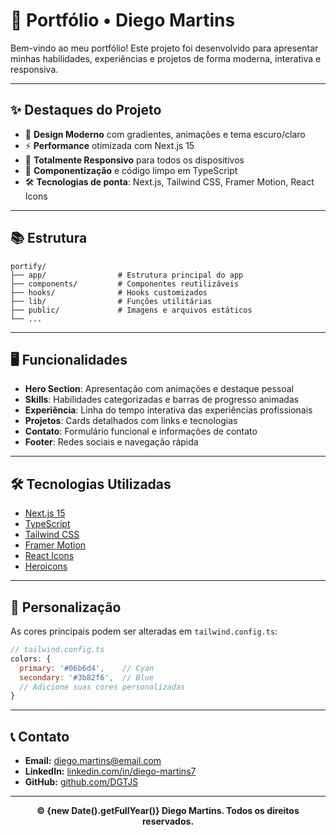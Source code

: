 # 🚀 Portfólio • Diego Martins

Bem-vindo ao meu portfólio! Este projeto foi desenvolvido para apresentar minhas habilidades, experiências e projetos de forma moderna, interativa e responsiva.

---

## ✨ Destaques do Projeto

- 🎨 **Design Moderno** com gradientes, animações e tema escuro/claro
- ⚡ **Performance** otimizada com Next.js 15
- 📱 **Totalmente Responsivo** para todos os dispositivos
- 🧩 **Componentização** e código limpo em TypeScript
- 🛠️ **Tecnologias de ponta**: Next.js, Tailwind CSS, Framer Motion, React Icons

---

## 📚 Estrutura

```
portify/
├── app/                # Estrutura principal do app
├── components/         # Componentes reutilizáveis
├── hooks/              # Hooks customizados
├── lib/                # Funções utilitárias
├── public/             # Imagens e arquivos estáticos
└── ...
```

---

## 🖥️ Funcionalidades

- **Hero Section**: Apresentação com animações e destaque pessoal
- **Skills**: Habilidades categorizadas e barras de progresso animadas
- **Experiência**: Linha do tempo interativa das experiências profissionais
- **Projetos**: Cards detalhados com links e tecnologias
- **Contato**: Formulário funcional e informações de contato
- **Footer**: Redes sociais e navegação rápida

---

## 🛠️ Tecnologias Utilizadas

- [Next.js 15](https://nextjs.org/)
- [TypeScript](https://www.typescriptlang.org/)
- [Tailwind CSS](https://tailwindcss.com/)
- [Framer Motion](https://www.framer.com/motion/)
- [React Icons](https://react-icons.github.io/react-icons/)
- [Heroicons](https://heroicons.com/)

---

## 🎨 Personalização

As cores principais podem ser alteradas em `tailwind.config.ts`:

```js
// tailwind.config.ts
colors: {
  primary: '#06b6d4',    // Cyan
  secondary: '#3b82f6',  // Blue
  // Adicione suas cores personalizadas
}
```

---

## 📞 Contato

- **Email:** diego.martins@email.com
- **LinkedIn:** [linkedin.com/in/diego-martins7](https://linkedin.com/in/diego-martins7)
- **GitHub:** [github.com/DGTJS](https://github.com/DGTJS)

---

<p align="center">
  <b>© {new Date().getFullYear()} Diego Martins. Todos os direitos reservados.</b>
</p>
